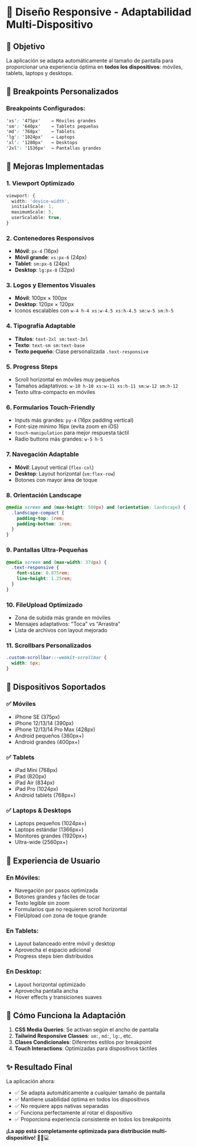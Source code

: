 # 📱 Diseño Responsive - Adaptabilidad Multi-Dispositivo

## 🎯 Objetivo
La aplicación se adapta automáticamente al tamaño de pantalla para proporcionar una experiencia óptima en **todos los dispositivos**: móviles, tablets, laptops y desktops.

## 📐 Breakpoints Personalizados

### Breakpoints Configurados:
```css
'xs': '475px'    → Móviles grandes
'sm': '640px'    → Tablets pequeñas
'md': '768px'    → Tablets 
'lg': '1024px'   → Laptops
'xl': '1280px'   → Desktops
'2xl': '1536px'  → Pantallas grandes
```

## 🔧 Mejoras Implementadas

### 1. **Viewport Optimizado**
```typescript
viewport: {
  width: 'device-width',
  initialScale: 1,
  maximumScale: 5,
  userScalable: true,
}
```

### 2. **Contenedores Responsivos**
- **Móvil**: `px-4` (16px)
- **Móvil grande**: `xs:px-6` (24px)  
- **Tablet**: `sm:px-6` (24px)
- **Desktop**: `lg:px-8` (32px)

### 3. **Logos y Elementos Visuales**
- **Móvil**: 100px × 100px
- **Desktop**: 120px × 120px
- Iconos escalables con `w-4 h-4 xs:w-4.5 xs:h-4.5 sm:w-5 sm:h-5`

### 4. **Tipografía Adaptable**
- **Títulos**: `text-2xl sm:text-3xl`
- **Texto**: `text-sm sm:text-base`
- **Texto pequeño**: Clase personalizada `.text-responsive`

### 5. **Progress Steps**
- Scroll horizontal en móviles muy pequeños
- Tamaños adaptativos: `w-10 h-10 xs:w-11 xs:h-11 sm:w-12 sm:h-12`
- Texto ultra-compacto en móviles

### 6. **Formularios Touch-Friendly**
- Inputs más grandes: `py-4` (16px padding vertical)
- Font-size mínimo 16px (evita zoom en iOS)
- `touch-manipulation` para mejor respuesta táctil
- Radio buttons más grandes: `w-5 h-5`

### 7. **Navegación Adaptable**
- **Móvil**: Layout vertical (`flex-col`)
- **Desktop**: Layout horizontal (`sm:flex-row`)
- Botones con mayor área de toque

### 8. **Orientación Landscape**
```css
@media screen and (max-height: 500px) and (orientation: landscape) {
  .landscape-compact {
    padding-top: 1rem;
    padding-bottom: 1rem;
  }
}
```

### 9. **Pantallas Ultra-Pequeñas**
```css
@media screen and (max-width: 374px) {
  .text-responsive {
    font-size: 0.875rem;
    line-height: 1.25rem;
  }
}
```

### 10. **FileUpload Optimizado**
- Zona de subida más grande en móviles
- Mensajes adaptativos: "Toca" vs "Arrastra"
- Lista de archivos con layout mejorado

### 11. **Scrollbars Personalizados**
```css
.custom-scrollbar::-webkit-scrollbar {
  width: 6px;
}
```

## 📱 Dispositivos Soportados

### ✅ **Móviles**
- iPhone SE (375px)
- iPhone 12/13/14 (390px)  
- iPhone 12/13/14 Pro Max (428px)
- Android pequeños (360px+)
- Android grandes (400px+)

### ✅ **Tablets**
- iPad Mini (768px)
- iPad (820px)
- iPad Air (834px)
- iPad Pro (1024px)
- Android tablets (768px+)

### ✅ **Laptops & Desktops**
- Laptops pequeños (1024px+)
- Laptops estándar (1366px+)
- Monitores grandes (1920px+)
- Ultra-wide (2560px+)

## 🎨 **Experiencia de Usuario**

### **En Móviles:**
- Navegación por pasos optimizada
- Botones grandes y fáciles de tocar
- Texto legible sin zoom
- Formularios que no requieren scroll horizontal
- FileUpload con zona de toque grande

### **En Tablets:**
- Layout balanceado entre móvil y desktop
- Aprovecha el espacio adicional
- Progress steps bien distribuidos

### **En Desktop:**
- Layout horizontal optimizado
- Aprovecha pantalla ancha
- Hover effects y transiciones suaves

## 🔄 **Cómo Funciona la Adaptación**

1. **CSS Media Queries**: Se activan según el ancho de pantalla
2. **Tailwind Responsive Classes**: `sm:`, `md:`, `lg:`, etc.
3. **Clases Condicionales**: Diferentes estilos por breakpoint
4. **Touch Interactions**: Optimizadas para dispositivos táctiles

## ✨ **Resultado Final**

La aplicación ahora:
- ✅ Se adapta automáticamente a cualquier tamaño de pantalla
- ✅ Mantiene usabilidad óptima en todos los dispositivos  
- ✅ No requiere apps nativas separadas
- ✅ Funciona perfectamente al rotar el dispositivo
- ✅ Proporciona experiencia consistente en todos los breakpoints

**¡La app está completamente optimizada para distribución multi-dispositivo!** 🎉📱💻
